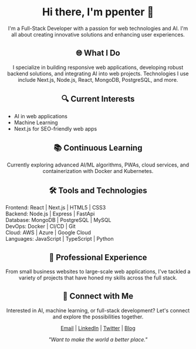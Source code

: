 <h1 align="center">Hi there, I'm ppenter 👋</h1>

<p align="center">I'm a Full-Stack Developer with a passion for web technologies and AI. I'm all about creating innovative solutions and enhancing user experiences.</p>

<h2 align="center">🌐 What I Do</h2>

<p align="center">
I specialize in building responsive web applications, developing robust backend solutions, and integrating AI into web projects. Technologies I use include Next.js, Node.js, React, MongoDB, PostgreSQL, and more.
</p>

<h2 align="center">🔍 Current Interests</h2>

<ul>
<li>AI in web applications</li>
<li>Machine Learning</li>
<li>Next.js for SEO-friendly web apps</li>
</ul>

<h2 align="center">📚 Continuous Learning</h2>

<p align="center">
Currently exploring advanced AI/ML algorithms, PWAs, cloud services, and containerization with Docker and Kubernetes.
</p>

<h2 align="center">🛠️ Tools and Technologies</h2>

<p>
Frontend: React | Next.js | HTML5 | CSS3<br>
Backend: Node.js | Express | FastApi<br>
Database: MongoDB | PostgreSQL | MySQL<br>
DevOps: Docker | CI/CD | Git<br>
Cloud: AWS | Azure | Google Cloud<br>
Languages: JavaScript | TypeScript | Python
</p>

<h2 align="center">💼 Professional Experience</h2>

<p align="center">
From small business websites to large-scale web applications, I've tackled a variety of projects that have honed my skills across the full stack.
</p>

<h2 align="center">🤝 Connect with Me</h2>

<p align="center">
Interested in AI, machine learning, or full-stack development? Let's connect and explore the possibilities together.
</p>

<p align="center">
  <a href="mailto:jarupak.sri@gmail.com">Email</a> |
  <a href="https://www.linkedin.com/in/yourprofile">LinkedIn</a> |
  <a href="https://twitter.com/yourtwitter">Twitter</a> |
  <a href="https://yourblog.com">Blog</a>
</p>

<p align="center">
<i>"Want to make the world a better place."</i>
</p>

